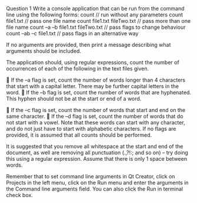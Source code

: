 Question 1
Write a console application that can be run from the command line using the following forms:
count // run without any parameters
count file1.txt // pass one file name
count file1.txt fileTwo.txt // pass more than one file name
count –a –b file1.txt fileTwo.txt // pass flags to change
behaviour
count –ab –c file1.txt // pass flags in an alternative way

If no arguments are provided, then print a message describing what arguments should be
included.

The application should, using regular expressions, count the number of occurrences of each of
the following in the text files given. 

 If the –a flag is set, count the number of words longer than 4 characters that start with a capital
letter. There may be further capital letters in the word.
 If the –b flag is set, count the number of words that are hyphenated. This hyphen should not
be at the start or end of a word.

 If the –c flag is set, count the number of words that start and end on the same character.
 If the –d flag is set, count the number of words that do not start with a vowel. Note that these
words can start with any character, and do not just have to start with alphabetic characters.
If no flags are provided, it is assumed that all counts should be performed.

It is suggested that you remove all whitespace at the start and end of the document, as well are
removing all punctuation (.,?!:; and so on) – try doing this using a regular expression. Assume
that there is only 1 space between words.

Remember that to set command line arguments in Qt Creator, click on Projects in the left menu,
click on the Run menu and enter the arguments in the Command line arguments field. You can
also click the Run in terminal check box. 

